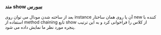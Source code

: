<h3>
متد show
<a class="ext-link" href="classes_Tetris_Gameplay.js.html#line24" target="_blank">سورس</a>
</h3>
بعد از ساخته شدن مودال می توان روی instance آن یا روی همان ساختار new کننده با استفاده از method chaining تابع show از کلاس را فراخوانی کرد و به این ترتیب پنجره مورد نظر ما نمایش داده می شود.
